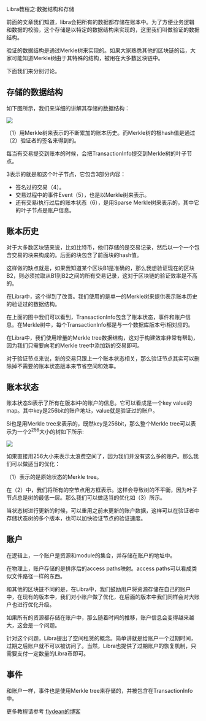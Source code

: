 Libra教程之:数据结构和存储

前面的文章我们知道，libra会把所有的数据都存储在账本中。为了方便业务逻辑和数据的校验，这个存储是以特定的数据结构来实现的，这里我们叫做验证的数据结构。

验证的数据结构是通过Merkle树来实现的。如果大家熟悉其他的区块链的话，大家可能知道Merkle树由于其特殊的结构，被用在大多数区块链中。

下面我们来分别讨论。

## 存储的数据结构

如下图所示，我们来详细的讲解其存储的数据结构：

![](https://img-blog.csdnimg.cn/20191015070222817.png)

（1）用Merkle树来表示的不断累加的账本历史。而Merkle树的根hash值是通过（2）验证者的签名来得到的。

每当有交易提交到账本的时候，会把TransactionInfo提交到Merkle树的叶子节点。

3表示的就是和这个叶子节点，它包含3部分内容：

* 签名过的交易（4）。
* 交易过程中的事件Event（5），也是以Merkle树来表示。
* 还有交易i执行过后的账本状态（6），是用Sparse Merkle树来表示的，其中它的叶子节点是账户信息。

## 账本历史

对于大多数区块链来说，比如比特币，他们存储的是交易记录，然后以一个一个包含交易的块来构成的。后面的块包含了前面块的hash值。

这样做的缺点就是，如果我知道某个区块B1是准确的，那么我想验证现在的区块B2，则必须拉取从B1到B2之间的所有交易记录，这对于区块链的验证效率是不高的。

在Libra中，这个得到了改善。我们使用的是单一的Merkle树来提供表示账本历史的验证过的数据结构。

在上面的图中我们可以看到，TransactionInfo包含了账本状态，事件和账户信息。在Merkle树中，每个TransactionInfo都是与一个数据库版本号i相对应的。

在Libra中，我们使用增量的Merkle tree数据结构，这对于构建效率非常有帮助，因为我们只需要向老的Merkle tree中添加新的交易即可。

对于验证节点来说，新的交易只跟上一个账本状态相关，那么验证节点其实可以删除掉不需要的账本状态版本来节省空间和效率。

## 账本状态

账本状态Si表示了所有在版本i中的账户的信息。它可以看成是一个key value的map。其中key是256bit的账户地址，value就是验证过的账户。

Si也是用Merkle tree来表示的，既然key是256bit，那么整个Merkle tree可以表示为一个2<sup>256</sup>大小的树如下所示:

![](https://img-blog.csdnimg.cn/20191015075523282.png)

如果直接用256大小来表示太浪费空间了，因为我们并没有这么多的账户。那么我们可以做适当的优化：

（1）表示的是原始状态的Merkle tree。

在（2）中，我们将所有的空节点用方框表示。这样会导致树的不平衡，因为叶子节点总是树的最低一层。那么我们可以做适当的优化如（3）所示。

当状态树进行更新的时候，可以重用之前未更新的账户数据，这样可以在验证者中存储状态树的多个版本，也可以加快验证节点的验证速度。

## 账户

在逻辑上，一个账户是资源和module的集合，并存储在账户的地址中。

在物理上，账户存储的是排序后的access paths映射。access paths可以看成类似文件路径一样的东西。 

和其他的区块链不同的是，在Libra中，我们鼓励用户将资源存储在自己的账户中，在现有的版本中，我们对小账户做了优化，在后面的版本中我们同样会对大账户也进行优化升级。

如果所有的资源都存储在账户中，那么随着时间的推移，账户信息会变得越来越大，这会是一个问题。

针对这个问题，Libra提出了空间租赁的概念。简单讲就是给账户一个过期时间，过期之后账户就不可以被访问了。当然，Libra也提供了过期账户的恢复机制，只需要支付一定数量的Libra币即可。


## 事件

和账户一样，事件也是使用Merkle tree来存储的，并被包含在TransactionInfo中。

更多教程请参考 [flydean的博客](www.flydean.com)